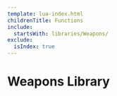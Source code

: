 ```yaml
---
template: lua-index.html
childrenTitle: Functions
include:
  startsWith: libraries/Weapons/
exclude:
  isIndex: true
---
```


# Weapons Library
